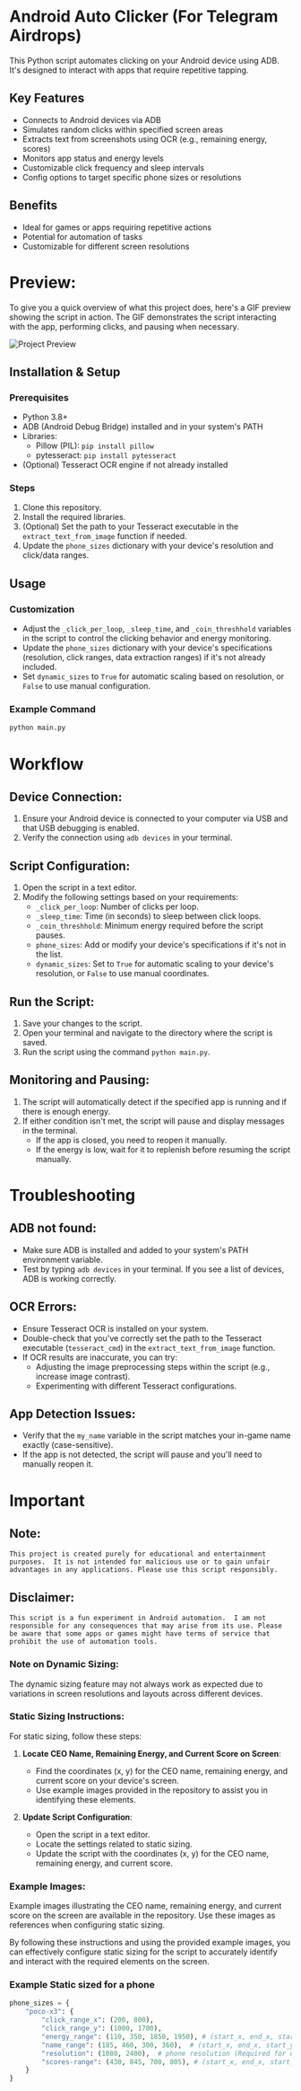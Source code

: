 # Android Auto Clicker (For Telegram Airdrops)

This Python script automates clicking on your Android device using ADB. It's designed to interact with apps that require repetitive tapping.

## Key Features

*   Connects to Android devices via ADB
*   Simulates random clicks within specified screen areas
*   Extracts text from screenshots using OCR (e.g., remaining energy, scores)
*   Monitors app status and energy levels
*   Customizable click frequency and sleep intervals
*   Config options to target specific phone sizes or resolutions

## Benefits

*   Ideal for games or apps requiring repetitive actions
*   Potential for automation of tasks
*   Customizable for different screen resolutions

# Preview:
To give you a quick overview of what this project does, here's a GIF preview showing the script in action. The GIF demonstrates the script interacting with the app, performing clicks, and pausing when necessary.

![Project Preview](vid.gif)

## Installation & Setup

### Prerequisites

*   Python 3.8+
*   ADB (Android Debug Bridge) installed and in your system's PATH
*   Libraries:
    *   Pillow (PIL): `pip install pillow`
    *   pytesseract: `pip install pytesseract`
*   (Optional) Tesseract OCR engine if not already installed

### Steps

1.  Clone this repository.
2.  Install the required libraries.
3.  (Optional) Set the path to your Tesseract executable in the `extract_text_from_image` function if needed.
4.  Update the `phone_sizes` dictionary with your device's resolution and click/data ranges.

## Usage

### Customization

*   Adjust the `_click_per_loop`, `_sleep_time`, and `_coin_threshhold` variables in the script to control the clicking behavior and energy monitoring.
*   Update the `phone_sizes` dictionary with your device's specifications (resolution, click ranges, data extraction ranges) if it's not already included.
*   Set `dynamic_sizes` to `True` for automatic scaling based on resolution, or `False` to use manual configuration.

### Example Command

```bash
python main.py
```
# Workflow
## Device Connection:
1. Ensure your Android device is connected to your computer via USB and that USB debugging is enabled.
2. Verify the connection using `adb devices` in your terminal.

## Script Configuration:
1. Open the script in a text editor.
2. Modify the following settings based on your requirements:
   - `_click_per_loop`: Number of clicks per loop.
   - `_sleep_time`: Time (in seconds) to sleep between click loops.
   - `_coin_threshhold`: Minimum energy required before the script pauses.
   - `phone_sizes`: Add or modify your device's specifications if it's not in the list.
   - `dynamic_sizes`: Set to `True` for automatic scaling to your device's resolution, or `False` to use manual coordinates.

## Run the Script:
1. Save your changes to the script.
2. Open your terminal and navigate to the directory where the script is saved.
3. Run the script using the command `python main.py`.

## Monitoring and Pausing:
1. The script will automatically detect if the specified app is running and if there is enough energy.
2. If either condition isn't met, the script will pause and display messages in the terminal.
   - If the app is closed, you need to reopen it manually.
   - If the energy is low, wait for it to replenish before resuming the script manually.

# Troubleshooting

## ADB not found:
- Make sure ADB is installed and added to your system's PATH environment variable.
- Test by typing `adb devices` in your terminal. If you see a list of devices, ADB is working correctly.

## OCR Errors:
- Ensure Tesseract OCR is installed on your system.
- Double-check that you've correctly set the path to the Tesseract executable (`tesseract_cmd`) in the `extract_text_from_image` function.
- If OCR results are inaccurate, you can try:
  - Adjusting the image preprocessing steps within the script (e.g., increase image contrast).
  - Experimenting with different Tesseract configurations.

## App Detection Issues:
- Verify that the `my_name` variable in the script matches your in-game name exactly (case-sensitive).
- If the app is not detected, the script will pause and you'll need to manually reopen it.





# Important
## Note:
    This project is created purely for educational and entertainment purposes.  It is not intended for malicious use or to gain unfair advantages in any applications. Please use this script responsibly.

## Disclaimer:
    This script is a fun experiment in Android automation.  I am not responsible for any consequences that may arise from its use. Please be aware that some apps or games might have terms of service that prohibit the use of automation tools.

### Note on Dynamic Sizing:
The dynamic sizing feature may not always work as expected due to variations in screen resolutions and layouts across different devices.

### Static Sizing Instructions:
For static sizing, follow these steps:

1. **Locate CEO Name, Remaining Energy, and Current Score on Screen**:
   - Find the coordinates (x, y) for the CEO name, remaining energy, and current score on your device's screen.
   - Use example images provided in the repository to assist you in identifying these elements.

2. **Update Script Configuration**:
   - Open the script in a text editor.
   - Locate the settings related to static sizing.
   - Update the script with the coordinates (x, y) for the CEO name, remaining energy, and current score.

### Example Images:
Example images illustrating the CEO name, remaining energy, and current score on the screen are available in the repository. Use these images as references when configuring static sizing.

By following these instructions and using the provided example images, you can effectively configure static sizing for the script to accurately identify and interact with the required elements on the screen.

### Example Static sized for a phone

```python
phone_sizes = {
    "poco-x3": {
        "click_range_x": (200, 800),
        "click_range_y": (1000, 1700),
        "energy_range": (110, 350, 1850, 1950), # (start_x, end_x, start_y, end_y)
        "name_range": (185, 460, 300, 360),  # (start_x, end_x, start_y, end_y)
        "resolution": (1080, 2400),  # phone resolution (Required for dynamic size)
        "scores-range": (430, 845, 700, 805), # (start_x, end_x, start_y, end_y)
    }
}
```

